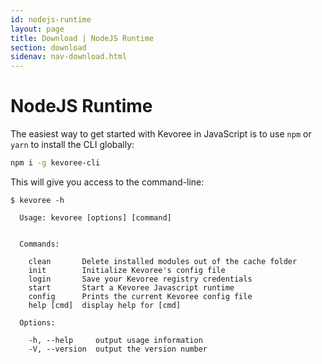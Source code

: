 ```yaml
---
id: nodejs-runtime
layout: page
title: Download | NodeJS Runtime
section: download
sidenav: nav-download.html
---
```

# NodeJS Runtime
The easiest way to get started with Kevoree in JavaScript is to use `npm` or `yarn` to install the CLI globally:
```sh
npm i -g kevoree-cli
```

This will give you access to the command-line:
```text
$ kevoree -h

  Usage: kevoree [options] [command]


  Commands:

    clean       Delete installed modules out of the cache folder
    init        Initialize Kevoree's config file
    login       Save your Kevoree registry credentials
    start       Start a Kevoree Javascript runtime
    config      Prints the current Kevoree config file
    help [cmd]  display help for [cmd]

  Options:

    -h, --help     output usage information
    -V, --version  output the version number
```
